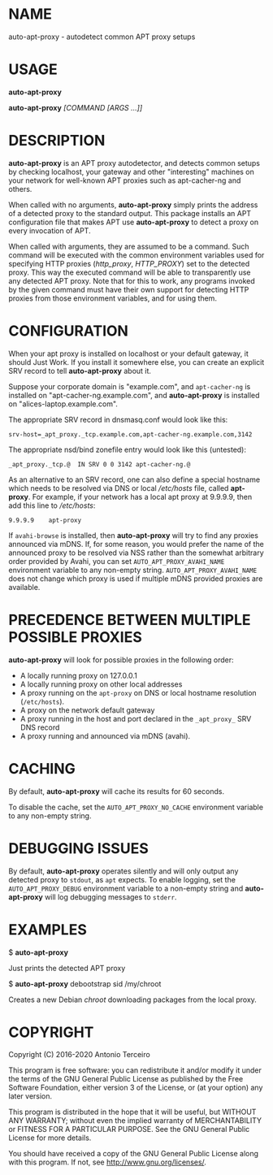 # NAME

auto-apt-proxy - autodetect common APT proxy setups

# USAGE

**auto-apt-proxy**

**auto-apt-proxy** *[COMMAND [ARGS ...]]*

# DESCRIPTION

**auto-apt-proxy** is an APT proxy autodetector, and detects common setups by
checking localhost, your gateway and other "interesting" machines on your
network for well-known APT proxies such as apt-cacher-ng and others.

When called with no arguments, **auto-apt-proxy** simply prints the address of
a detected proxy to the standard output. This package installs an APT
configuration file that makes APT use **auto-apt-proxy** to detect a proxy on
every invocation of APT.

When called with arguments, they are assumed to be a command. Such command will
be executed with the common environment variables used for specifying HTTP
proxies (*http_proxy*, *HTTP_PROXY*) set to the detected proxy. This way the
executed command will be able to transparently use any detected APT proxy. Note
that for this to work, any programs invoked by the given command must have
their own support for detecting HTTP proxies from those environment variables,
and for using them.

# CONFIGURATION

When your apt proxy is installed on localhost or your default gateway,
it should Just Work.  If you install it somewhere else, you can create
an explicit SRV record to tell **auto-apt-proxy** about it.

Suppose your corporate domain is "example.com", and
`apt-cacher-ng` is installed on "apt-cacher-ng.example.com", and
**auto-apt-proxy** is installed on "alices-laptop.example.com".

The appropriate SRV record in dnsmasq.conf would look like this:

    srv-host=_apt_proxy._tcp.example.com,apt-cacher-ng.example.com,3142

The appropriate nsd/bind zonefile entry would look like this (untested):

    _apt_proxy._tcp.@  IN SRV 0 0 3142 apt-cacher-ng.@

As an alternative to an SRV record, one can also define a special hostname
which needs to be resolved via DNS or local */etc/hosts* file, called
**apt-proxy**.  For example, if your network has a local apt proxy at 9.9.9.9,
then add this line to */etc/hosts*:

    9.9.9.9    apt-proxy

If `avahi-browse` is installed, then **auto-apt-proxy** will try to
find any proxies announced via mDNS. If, for some reason, you would prefer the
name of the announced proxy to be resolved via NSS rather than the somewhat
arbitrary order provided by Avahi, you can set `AUTO_APT_PROXY_AVAHI_NAME`
environment variable to any non-empty string. `AUTO_APT_PROXY_AVAHI_NAME` does
not change which proxy is used if multiple mDNS provided proxies are available.

# PRECEDENCE BETWEEN MULTIPLE POSSIBLE PROXIES

**auto-apt-proxy** will look for possible proxies in the following order:

- A locally running proxy on 127.0.0.1
- A locally running proxy on other local addresses
- A proxy running on the `apt-proxy` on DNS or local hostname resolution
  (`/etc/hosts`).
- A proxy on the network default gateway
- A proxy running in the host and port declared in the `_apt_proxy_` SRV DNS
  record
- A proxy running and announced via mDNS (avahi).

# CACHING

By default, **auto-apt-proxy** will cache its results for 60 seconds.

To disable the cache, set the `AUTO_APT_PROXY_NO_CACHE` environment variable to
any non-empty string.

# DEBUGGING ISSUES

By default, **auto-apt-proxy** operates silently and will only output any
detected proxy to `stdout`, as `apt` expects. To enable logging, set the
`AUTO_APT_PROXY_DEBUG` environment variable to a non-empty string and
**auto-apt-proxy** will log debugging messages to `stderr`.

# EXAMPLES

$ **auto-apt-proxy**

Just prints the detected APT proxy

$ **auto-apt-proxy** debootstrap sid /my/chroot

Creates a new Debian *chroot* downloading packages from the local proxy.

# COPYRIGHT

Copyright (C) 2016-2020 Antonio Terceiro

This program is free software: you can redistribute it and/or modify
it under the terms of the GNU General Public License as published by
the Free Software Foundation, either version 3 of the License, or
(at your option) any later version.

This program is distributed in the hope that it will be useful,
but WITHOUT ANY WARRANTY; without even the implied warranty of
MERCHANTABILITY or FITNESS FOR A PARTICULAR PURPOSE.  See the
GNU General Public License for more details.

You should have received a copy of the GNU General Public License
along with this program.  If not, see <http://www.gnu.org/licenses/>.
